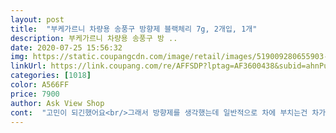 ```yaml
---
layout: post 
title:  "부케가르니 차량용 송풍구 방향제 블랙체리 7g, 2개입, 1개" 
description: 부케가르니 차량용 송풍구 방 ..
date: 2020-07-25 15:56:32 
img: https://static.coupangcdn.com/image/retail/images/519009280655903-738d7f9c-306a-4afb-ae3f-3677a197bd26.jpg 
linkUrl: https://link.coupang.com/re/AFFSDP?lptag=AF3600438&subid=ahnPublicAsk&pageKey=1579435117&itemId=2700405838&vendorItemId=70690752422&traceid=V0-113-0eb6a5231bff63df 
categories: [1018] 
color: A566FF 
price: 7900 
author: Ask View Shop 
cont:  "고민이 되긴했어요<br/>그래서 방향제를 생각했는데 일반적으로 차에 부치는건 차가 손상이 간다고 하더라구요 그래서 송풍구방향제를 찾다가<br/>그래서 블랙체리향으로 사게됐어요ㅎㅎ<br/>남편차에 이상하게 냄세가 많이나서 더군다나 이제 더워지니깐 일끝나고나면 땀냄세등등 어우<br/>넘 예쁘구요<br/>다 동원해서 힘들게뜯었는데<br/>다음에는 남편이 좋아하능 향기로 또 구매하러 올께요!<br/>독하지 않아서 더 좋은듯해요<br/>디퓨저도 있고 송풍구에 끼우는것도 있고 종이방향제도있고.<br/>.<br/><br/>뜯을때 손만 좀 조심하면될듯ㅎㅎㅎ<br/>머리아프고 그랬는데<br/>모양도 너무 이뻐서 차에걸어두면 차 분위기가 다를꺼같아요♡<br/>물론 향도요ㅋㅋ<br/>부케가르니에 방향제가 있다는걸 찾았어요<br/>블랙체리향은 은은하지만 오래 남아있는 느낌이랄까ㅋㅋ<br/>엄마는 송풍구 끼우는게 제일 편하고 좋더라고해서<br/>엄마는 패키지가 너무 이쁘다고 좋아하시네요<br/>엄마차에 방향제 사달라고하길래 샀어요<br/>오자마자 뜯어서 향기 맏아밨는데 너무너무 좋아요<br/>요즘 차량용 방향제가 너무 다양해서 뭘 사야할지<br/>이 제품으로 구매하게되었네요<br/>일단 발향이 너무 잘되는것같아요<br/>일단 패키징이 핑크핑크해서<br/>재구매의사있어요^^ 일반적인 블랙체리향에서 달달한향이 조금 더 추가된것같아요!<br/>차가 좁은 공간이라 향이 조금만 강해도<br/>차에 쓰는 향이다보니 상큼한게 좋을 것 같더라구요<br/>차에는 하나만 두고 하나는 옷장에 뒀어요<br/>플라스틱 포장? 뜯을때 칼이랑 가위랑<br/>향 날라가지말라고 압축포장해서 그런것같아요!<br/>향기도 제가 좋아하는 블랙체리예요<br/>향이 3가지길래 고민 많이했는데<br/>" 
---
```

